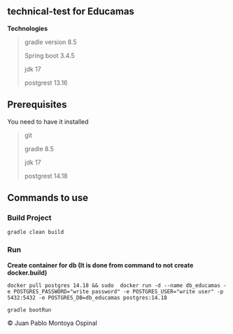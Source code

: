 ## technical-test for Educamas


**Technologies**

> gradle version 8.5
>
> Spring boot 3.4.5
>
> jdk 17
>
> postgrest 13.16


## Prerequisites
You need to have it installed

> git
>
> gradle 8.5
>
> jdk 17
>
> postgrest 14.18

## Commands to use

### Build Project
```shell
gradle clean build
```

### Run

**Create container for db (It is done from command to not create docker.build)**
```shell
docker pull postgres 14.18 && sudo  docker run -d --name db_educamas -e POSTGRES_PASSWORD="write password" -e POSTGRES_USER="write user" -p 5432:5432 -e POSTGRES_DB=db_educamas postgres:14.18
```

```shell
gradle bootRun
```

© Juan Pablo Montoya Ospinal
